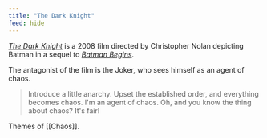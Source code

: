 ```yaml
---
title: "The Dark Knight"
feed: hide
---
```


_[The Dark Knight](https://www.imdb.com/title/tt0468569/?ref_=nv_sr_srsg_0)_ is a 2008 film directed by Christopher Nolan depicting Batman in a sequel to _[Batman Begins](https://www.imdb.com/title/tt0372784/?ref_=nv_sr_srsg_0)_. 

The antagonist of the film is the Joker, who sees himself as an agent of chaos. 

> Introduce a little anarchy. Upset the established order, and everything becomes chaos. I'm an agent of chaos. Oh, and you know the thing about chaos? It's fair!


Themes of [[Chaos]].